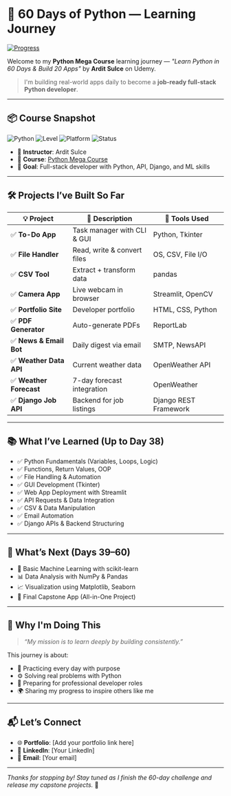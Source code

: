 # 🐍 60 Days of Python — Learning Journey

[![Progress](https://progress-bar.dev/38/?scale=60&title=Day%2038%20of%2060&width=300)](https://progress-bar.dev)

Welcome to my **Python Mega Course** learning journey — _"Learn Python in 60 Days & Build 20 Apps"_ by **Ardit Sulce** on Udemy.

> I'm building real-world apps daily to become a **job-ready full-stack Python developer**.

---

## 📦 Course Snapshot

![Python](https://img.shields.io/badge/Python-3.11-blue)
![Level](https://img.shields.io/badge/Level-Beginner%20to%20Intermediate-purple)
![Platform](https://img.shields.io/badge/Udemy-Python%20Mega%20Course-orange)
![Status](https://img.shields.io/badge/Status-Day%2038%2F60-informational)

- 🧠 **Instructor**: Ardit Sulce  
- 💼 **Course**: [Python Mega Course](https://www.udemy.com/course/the-python-mega-course/)  
- 🎯 **Goal**: Full-stack developer with Python, API, Django, and ML skills

---

## 🛠️ Projects I’ve Built So Far

| 💡 Project | 📄 Description | 🧰 Tools Used |
|-----------|----------------|---------------|
| ✅ **To-Do App** | Task manager with CLI & GUI | Python, Tkinter |
| ✅ **File Handler** | Read, write & convert files | OS, CSV, File I/O |
| ✅ **CSV Tool** | Extract + transform data | pandas |
| ✅ **Camera App** | Live webcam in browser | Streamlit, OpenCV |
| ✅ **Portfolio Site** | Developer portfolio | HTML, CSS, Python |
| ✅ **PDF Generator** | Auto-generate PDFs | ReportLab |
| ✅ **News & Email Bot** | Daily digest via email | SMTP, NewsAPI |
| ✅ **Weather Data API** | Current weather data | OpenWeather API |
| ✅ **Weather Forecast** | 7-day forecast integration | OpenWeather |
| ✅ **Django Job API** | Backend for job listings | Django REST Framework |

---

## 📚 What I’ve Learned (Up to Day 38)

- ✅ Python Fundamentals (Variables, Loops, Logic)
- ✅ Functions, Return Values, OOP
- ✅ File Handling & Automation
- ✅ GUI Development (Tkinter)
- ✅ Web App Deployment with Streamlit
- ✅ API Requests & Data Integration
- ✅ CSV & Data Manipulation
- ✅ Email Automation
- ✅ Django APIs & Backend Structuring

---

## 🚀 What’s Next (Days 39–60)

- 🧠 Basic Machine Learning with scikit-learn
- 📊 Data Analysis with NumPy & Pandas
- 📈 Visualization using Matplotlib, Seaborn
- 🧩 Final Capstone App (All-in-One Project)

---

## 🙌 Why I'm Doing This

> _“My mission is to learn deeply by building consistently.”_

This journey is about:
- 🔄 Practicing every day with purpose
- ⚙️ Solving real problems with Python
- 💼 Preparing for professional developer roles
- 🌍 Sharing my progress to inspire others like me

---

## 📬 Let’s Connect

- 🌐 **Portfolio**: [Add your portfolio link here]  
- 💬 **LinkedIn**: [Your LinkedIn]  
- 📧 **Email**: [Your email]

---

_Thanks for stopping by! Stay tuned as I finish the 60-day challenge and release my capstone projects._ 🚀
